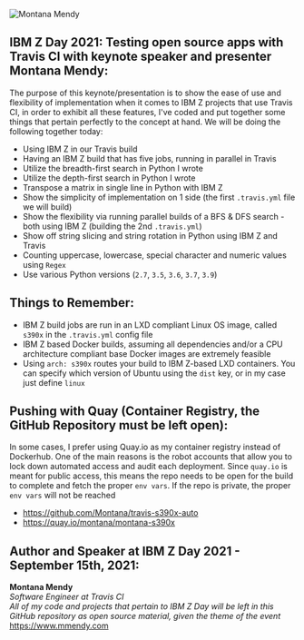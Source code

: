 ![Montana Mendy](https://user-images.githubusercontent.com/20936398/133368041-b943db58-767b-44f2-a746-c91c335cc915.png)


## IBM Z Day 2021: Testing open source apps with Travis CI with keynote speaker and presenter Montana Mendy:

The purpose of this keynote/presentation is to show the ease of use and flexibility of implementation when it comes to IBM Z projects that use Travis CI, in order to exhibit all these features, I've coded and put together some things that pertain perfectly to the concept at hand. We will be doing the following together today:

* Using IBM Z in our Travis build 
* Having an IBM Z build that has five jobs, running in parallel in Travis
* Utilize the breadth-first search in Python I wrote 
* Utilize the depth-first search in Python I wrote 
* Transpose a matrix in single line in Python with IBM Z 
* Show the simplicity of implementation on 1 side (the first `.travis.yml` file we will build) 
* Show the flexibility via running parallel builds of a BFS & DFS search - both using IBM Z (building the 2nd `.travis.yml`)
* Show off string slicing and string rotation in Python using IBM Z and Travis
* Counting uppercase, lowercase, special character and numeric values using `Regex`
* Use various Python versions (`2.7`, `3.5`, `3.6`, `3.7`, `3.9`)

## Things to Remember: 

* IBM Z build jobs are run in an LXD compliant Linux OS image, called `s390x` in the `.travis.yml` config file
* IBM Z based Docker builds, assuming all dependencies and/or a CPU architecture compliant base Docker images are extremely feasible
* Using `arch: s390x` routes your build to IBM Z-based LXD containers. You can specify which version of Ubuntu using the `dist` key, or in my case just define `linux`

## Pushing with Quay (Container Registry, the GitHub Repository must be left open):

In some cases, I prefer using Quay.io as my container registry instead of Dockerhub. One of the main reasons is the robot accounts that allow you to lock down automated access and audit each deployment. Since `quay.io` is meant for public access, this means the repo needs to be open for the build to complete and fetch the proper `env vars`. If the repo is private, the proper `env vars` will not be reached

* https://github.com/Montana/travis-s390x-auto
* https://quay.io/montana/montana-s390x

## Author and Speaker at IBM Z Day 2021 - September 15th, 2021:

**Montana Mendy**<br>
_Software Engineer at Travis CI_<br>
_All of my code and projects that pertain to IBM Z Day will be left in this GitHub repository as open source material, given the theme of the event_<br>
https://www.mmendy.com

